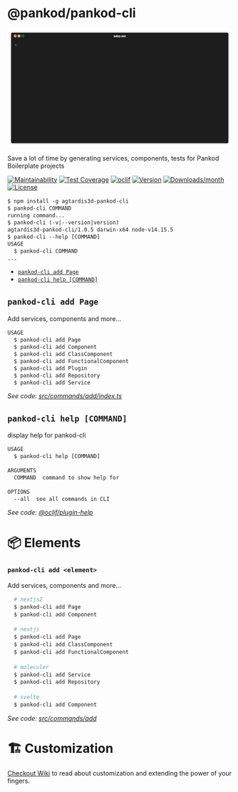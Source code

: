@pankod/pankod-cli
==================

<p align="center">
  <img src="./cover.gif" />
</p>

Save a lot of time by generating services, components, tests for Pankod Boilerplate projects

[![Maintainability](https://api.codeclimate.com/v1/badges/2c2209c30b0d428bab96/maintainability)](https://codeclimate.com/github/pankod/pankod-cli/maintainability)
[![Test Coverage](https://api.codeclimate.com/v1/badges/2c2209c30b0d428bab96/test_coverage)](https://codeclimate.com/github/pankod/pankod-cli/test_coverage)
[![oclif](https://img.shields.io/badge/cli-oclif-brightgreen.svg)](https://oclif.io)
[![Version](https://img.shields.io/npm/v/@pankod/pankod-cli.svg)](https://npmjs.org/package/@pankod/pankod-cli)
[![Downloads/month](https://img.shields.io/npm/dm/@pankod/pankod-cli.svg)](https://npmjs.org/package/@pankod/pankod-cli)
[![License](https://img.shields.io/npm/l/@pankod/pankod-cli.svg)](https://github.com/Pankod/pankod-cli/blob/master/package.json)

<!-- usage -->
```sh-session
$ npm install -g agtardis3d-pankod-cli
$ pankod-cli COMMAND
running command...
$ pankod-cli (-v|--version|version)
agtardis3d-pankod-cli/1.0.5 darwin-x64 node-v14.15.5
$ pankod-cli --help [COMMAND]
USAGE
  $ pankod-cli COMMAND
...
```
<!-- usagestop -->
<!-- commands -->
* [`pankod-cli add Page`](#pankod-cli-add-page)
* [`pankod-cli help [COMMAND]`](#pankod-cli-help-command)

## `pankod-cli add Page`

Add services, components and more...

```
USAGE
  $ pankod-cli add Page
  $ pankod-cli add Component
  $ pankod-cli add ClassComponent
  $ pankod-cli add FunctionalComponent
  $ pankod-cli add Plugin
  $ pankod-cli add Repository
  $ pankod-cli add Service
```

_See code: [src/commands/add/index.ts](https://github.com/Pankod/pankod-cli/blob/v1.0.5/src/commands/add/index.ts)_

## `pankod-cli help [COMMAND]`

display help for pankod-cli

```
USAGE
  $ pankod-cli help [COMMAND]

ARGUMENTS
  COMMAND  command to show help for

OPTIONS
  --all  see all commands in CLI
```

_See code: [@oclif/plugin-help](https://github.com/oclif/plugin-help/blob/v2.2.3/src/commands/help.ts)_
<!-- commandsstop -->
# :package: Elements

### `pankod-cli add <element>`

Add services, components and more...

```sh
  # nextjs2
  $ pankod-cli add Page
  $ pankod-cli add Component

  # nextjs
  $ pankod-cli add Page
  $ pankod-cli add ClassComponent
  $ pankod-cli add FunctionalComponent

  # moleculer  
  $ pankod-cli add Service
  $ pankod-cli add Repository

  # svelte
  $ pankod-cli add Component
```

_See code: [src/commands/add](https://github.com/Pankod/pankod-cli/blob/v0.3.3/src/commands/add/index.ts)_
<!-- elementsstop -->
<!-- customization -->
# :building_construction: Customization

[Checkout Wiki](https://github.com/pankod/pankod-cli/wiki) to read about customization and extending the power of your fingers.
<!-- customization -->

